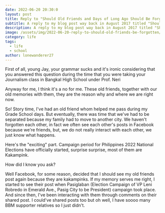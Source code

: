 ```yaml
---
date: 2022-06-20 20:30:0
layout: post
title: Reply to "Should Old Friends and Days of Long Ago Should Be Forgotten?"
subtitle: A reply to my blog post way back in August 2017 titled "Should Old Friends and Days of Long Ago Should Be Forgotten?"
description: A reply to my blog post way back in August 2017 titled "Should Old Friends and Days of Long Ago Should Be Forgotten?"
image: /assets/img/2022-06-20-reply-to-should-old-friends-be-forgotten/266273-e1647793648296-620x422.jpeg
category: life
tags:
  - life
  - school
author: lonewanderer27
---
```


First of all, young Jay, your grammar sucks and it's ironic considering that you answered this question during the time that you were taking your Journalism class in Bangkal High School under Prof. Neri

Anyway for me, I think it's a no for me. These old friends, together with our old memories with them, they are the reason why and where we are right now. 

So! Story time, I've had an old friend whom helped me pass during my Grade School days. But eventually, there was time that we've had to be separated because my family had to move to another city. We haven't forgotten each other, in fact we often see each other's posts in Facebook because we're friends, but, we do not really interact with each other, we just know what happens. 

Here's the "exciting" part. Campaign period for Philippines 2022 National Elections have officially started, surprise surprise, most of them are Kakampink.

How did I know you ask?

Well Facebook, for some reason, decided that I should see my old friends post again because they are kakampinks. If my memory serves me right, I started to see their post when Pasiglaban (Election Campaign of VP Leni Robredo in Emerald Ave., Pasig City to be President) campaign took place. And since then, I've been interacting with them through comments on their shared post. I could've shared posts too but oh well, I have soooo many BBM supporter relatives so I just didn't.